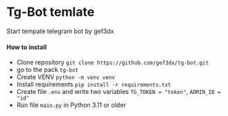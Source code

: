 # Tg-Bot temlate
 Start tempate telegram bot by gef3dx
#### How to install

 - Сlone repository `git clone https://github.com/gef3dx/tg-bot.git`
 - go to the pack `tg-bot`
 - Create VENV `python -m venv venv`
 - Install requirements `pip install -r requirements.txt`
 - Create file `.env` and write two variables `TG_TOKEN = "token"`, `ADMIN_ID = "id"`
 - Run file `main.py` in Python 3.11 or older


